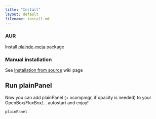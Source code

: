 ```yaml
---
title: "Install"
layout: default
filename: install.md
--- 
```


### AUR

Install [plainde-meta](https://aur.archlinux.org/packages/plainde-meta) package

### Manual installation

See [Installation from source](https://github.com/plainDE/docs/wiki/Installation-from-source) wiki page

## Run plainPanel

Now you can add plainPanel (+ xcompmgr, if opacity is needed) to your OpenBox/FluxBox/... autostart and enjoy!

```sh
plainPanel
```
